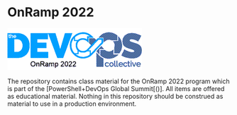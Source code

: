# OnRamp 2022

![DevOpsCollective](images/OnRamp2022.png)

The repository contains class material for the OnRamp 2022 program which is part of the [PowerShell+DevOps Global Summit[()]. All items are offered as educational material. Nothing in this repository should be construed as material to use in a production environment.

